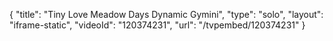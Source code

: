 {
    "title": "Tiny Love Meadow Days Dynamic Gymini",
    "type": "solo",
    "layout": "iframe-static",
    "videoId": "120374231",
    "url": "\/tvpembed\/120374231"
}